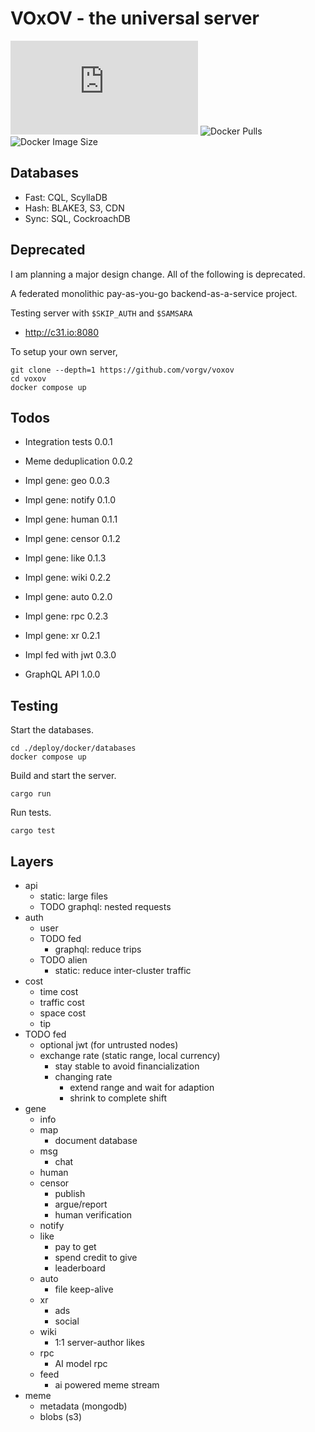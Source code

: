 # VOxOV - the universal server

![Matrix](https://img.shields.io/matrix/voxov%3Amatrix.org)
![Docker Pulls](https://img.shields.io/docker/pulls/c31io/voxov.svg)
![Docker Image Size](https://img.shields.io/docker/image-size/c31io/voxov.svg)

## Databases

- Fast: CQL, ScyllaDB
- Hash: BLAKE3, S3, CDN
- Sync: SQL, CockroachDB

## Deprecated

I am planning a major design change.
All of the following is deprecated.

A federated monolithic pay-as-you-go backend-as-a-service project.

Testing server with `$SKIP_AUTH` and `$SAMSARA`
- http://c31.io:8080

To setup your own server,

    git clone --depth=1 https://github.com/vorgv/voxov
    cd voxov
    docker compose up

## Todos

- Integration tests     0.0.1
- Meme deduplication    0.0.2
- Impl gene: geo        0.0.3

- Impl gene: notify     0.1.0
- Impl gene: human      0.1.1
- Impl gene: censor     0.1.2
- Impl gene: like       0.1.3
- Impl gene: wiki       0.2.2

- Impl gene: auto       0.2.0
- Impl gene: rpc        0.2.3
- Impl gene: xr         0.2.1

- Impl fed with jwt     0.3.0

- GraphQL API           1.0.0

## Testing

Start the databases.

    cd ./deploy/docker/databases
    docker compose up

Build and start the server.

    cargo run

Run tests.

    cargo test

## Layers

- api
    - static: large files
    - TODO graphql: nested requests
- auth
    - user
    - TODO fed
        - graphql: reduce trips
    - TODO alien
        - static: reduce inter-cluster traffic
- cost
    - time cost
    - traffic cost
    - space cost
    - tip
- TODO fed
    - optional jwt (for untrusted nodes)
    - exchange rate (static range, local currency)
        - stay stable to avoid financialization
        - changing rate
            - extend range and wait for adaption
            - shrink to complete shift
- gene
    - info
    - map
        - document database
    - msg
        - chat
    - human
    - censor
        - publish
        - argue/report
        - human verification
    - notify
    - like
        - pay to get
        - spend credit to give
        - leaderboard
    - auto
        - file keep-alive
    - xr
        - ads
        - social
    - wiki
        - 1:1 server-author likes
    - rpc
        - AI model rpc
    - feed
        - ai powered meme stream
- meme
    - metadata (mongodb)
    - blobs (s3)
